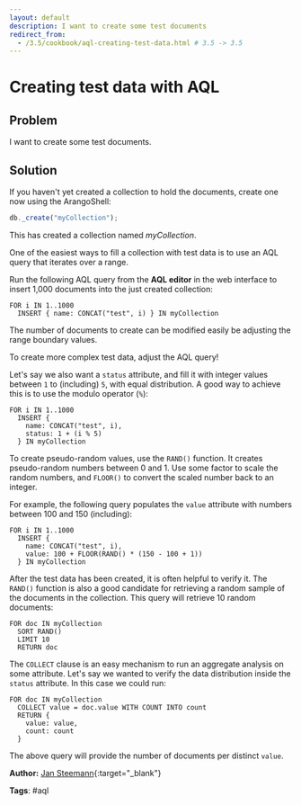 ```yaml
---
layout: default
description: I want to create some test documents
redirect_from:
  - /3.5/cookbook/aql-creating-test-data.html # 3.5 -> 3.5
---
```

Creating test data with AQL
===========================

Problem
-------

I want to create some test documents.

Solution
--------

If you haven't yet created a collection to hold the documents, create one now using the
ArangoShell:

```js
db._create("myCollection");
```

This has created a collection named *myCollection*.

One of the easiest ways to fill a collection with test data is to use an AQL query that
iterates over a range.

Run the following AQL query from the **AQL editor** in the web interface to insert 1,000
documents into the just created collection:

```
FOR i IN 1..1000
  INSERT { name: CONCAT("test", i) } IN myCollection
```

The number of documents to create can be modified easily be adjusting the range boundary
values.

To create more complex test data, adjust the AQL query!

Let's say we also want a `status` attribute, and fill it with integer values between `1` to 
(including) `5`, with equal distribution. A good way to achieve this is to use the modulo
operator (`%`):

```
FOR i IN 1..1000
  INSERT {
    name: CONCAT("test", i),
    status: 1 + (i % 5)
  } IN myCollection
```

To create pseudo-random values, use the `RAND()` function. It creates pseudo-random numbers
between 0 and 1. Use some factor to scale the random numbers, and `FLOOR()` to convert the
scaled number back to an integer.

For example, the following query populates the `value` attribute with numbers between 100 and 
150 (including):

```
FOR i IN 1..1000
  INSERT {
    name: CONCAT("test", i),
    value: 100 + FLOOR(RAND() * (150 - 100 + 1))
  } IN myCollection
```

After the test data has been created, it is often helpful to verify it. The
`RAND()` function is also a good candidate for retrieving a random sample of the documents in the
collection. This query will retrieve 10 random documents:

```
FOR doc IN myCollection
  SORT RAND()
  LIMIT 10
  RETURN doc
```

The `COLLECT` clause is an easy mechanism to run an aggregate analysis on some attribute. Let's
say we wanted to verify the data distribution inside the `status` attribute. In this case we
could run:

```
FOR doc IN myCollection
  COLLECT value = doc.value WITH COUNT INTO count
  RETURN {
    value: value,
    count: count
  }
```

The above query will provide the number of documents per distinct `value`.

**Author:** [Jan Steemann](https://github.com/jsteemann){:target="_blank"}

**Tags**: #aql
